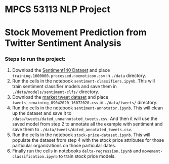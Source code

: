 # MPCS 53113 NLP Project
# Stock Movement Prediction from Twitter Sentiment Analysis

### Steps to run the project:
1) Download the [Sentiment140 Dataset](https://www.kaggle.com/datasets/kazanova/sentiment140) and place `training.1600000.processed.noemoticon.csv` in `./data` directory.
2) Run the cells in the notebook `sentiment-classifiers.ipynb`. This will train sentiment classifier models and save them in `./data/models/sentiment-clfs/` directory.
3) Download the [market tweet dataset](https://ieee-dataport.org/open-access/stock-market-tweets-data) and place `tweets_remaining_09042020_16072020.csv` in `./data/tweets/` directory.
4) Run the cells in the notebook `sentiment-annotator.ipynb`. This will clean up the dataset and save it to `/data/tweets/dated_unnannotated_tweets.csv`. And then it will use the saved model from step 2 to annotate all the example with sentiment and save them to `./data/tweets/dated_annotated_tweets.csv`.
5) Run the cells in the notebook `stock-price-dataset.ipynb`. This will populate the dataset from step 4 with the stock price attributes for those particular organizations on those particular dates.
6) Finally run the cells in notebooks `delta-regression.ipynb` and `movement-classification.ipynb` to train stock price models.

